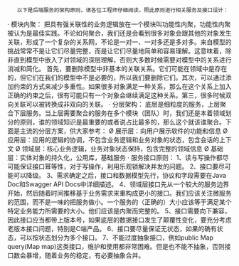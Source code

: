        以下是后端服务的架构原则，请各位工程师仔细阅读，照此原则进行相关服务及接口设计：
·         模块内聚：
        把具有强关联性的业务逻辑放在一个模块叫功能性内聚，功能性内聚被认为是最佳实践。不论如何聚合，我们还是会看到很多对象会跟其他的对象发生关联，形成了一个复杂的关系网，不论是一对一、一对多还是多对多。来自模型的挑战常常不是让它们尽量完整，而是让它们尽量地简单和容易理解。这意味着，除非直到模型中嵌入了对领域的深层理解，否则大多数时候需要对模型中的关系进行消减和简化。 首先，要删除模型中非基本的关联关系。它们可能在领域中是存在的，但它们在我们的模型中不是必要的，所以我们要删除它们。其次，可以通过添加约束的方式来减少多重性。如果很多对象满足一种关系，那么在这个关系上加入正确的约束之后，很有可能只有一个对象会继续满足这种关系。第三，很多时候双向关联可以被转换成非双向的关联。
·         分层架构：
        底层是细粒度的服务，上层聚合下层服务。当上层需要聚合的服务在多个模块（团队）时，我们还是本着领域划分的原则，谁的领域知识是最重要的或者说占比最多的，那么这个就该谁聚合。下面是主流的分层方案，供大家参考：
Ø  展示层：向用户展示软件的功能和信息
Ø  应用层：应用的逻辑的协调，不包含业务逻辑和业务对象的状态，包含会话的上下文
Ø  领域层：核心业务逻辑，业务对象状态保持，包含完整的领域信息
Ø  基础层：实体对象的持久化，公用库，基础服务
·         服务接口原则：
1、读与写操作都尽可能保证接口幂等性，对于写操作，利用乐观锁解决并发的问题。
2、接口要尽可能可以降级。
3、需求确定之后，接口和数据模型先行，协议和字段需要在Java Doc和Swagger API Docs中详细描述。
4、领域层接口先从一个较大的服务边界开始，然后随着时间推移基于业务需求来重构成更小的接口。我们应该关注微服务的范围，而不是一味的把服务做小。一个服务的（正确的）大小应该等于满足某个特定业务能力所需要的大小。他们应该是内聚而完整的。
5、接口需要向下兼容，因此接口应当都带上版本号，如果底层的数据接口发生了颠覆性变化，要充分考虑老版本接口问题，特别是C端产品。
6、接口要尽量保证无状态，如果的确有状态，可以按状态划分为多个接口。
7、不能过度抽象接口，例如public Map query(Map map)这类接口，维护和使用都非常困难。但是也不能不抽象，否则接口数会暴增，随着业务的稳定，有必要抽象合并。
